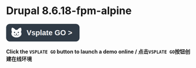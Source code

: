 # Drupal 8.6.18-fpm-alpine

<a href="https://www.vsplate.com/?docker-compose=https://github.com/vsplate/dcenvs/drupal/8.6.18-fpm-alpine"><img alt="VSPLATE GO" src="https://raw.githubusercontent.com/vsplate/images/master/vsgo_btn.png" width="200px"></a>

**Click the `VSPLATE GO` button to launch a demo online / 点击`VSPLATE GO`按钮创建在线环境**